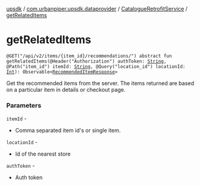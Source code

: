[upsdk](../../index.md) / [com.urbanpiper.upsdk.dataprovider](../index.md) / [CatalogueRetrofitService](index.md) / [getRelatedItems](./get-related-items.md)

# getRelatedItems

`@GET("/api/v2/items/{item_id}/recommendations/") abstract fun getRelatedItems(@Header("Authorization") authToken: `[`String`](https://kotlinlang.org/api/latest/jvm/stdlib/kotlin/-string/index.html)`, @Path("item_id") itemId: `[`String`](https://kotlinlang.org/api/latest/jvm/stdlib/kotlin/-string/index.html)`, @Query("location_id") locationId: `[`Int`](https://kotlinlang.org/api/latest/jvm/stdlib/kotlin/-int/index.html)`): Observable<`[`RecommendedItemResponse`](../../com.urbanpiper.upsdk.model.networkresponse/-recommended-item-response/index.md)`>`

Get the recommended items from the server. The items returned are based on a particular item
in details or checkout page.

### Parameters

`itemId` -
* Comma separated item id's or single item.

`locationId` -
* Id of the nearest store

`authToken` -
* Auth token
